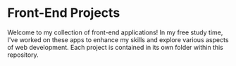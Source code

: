 # Front-End Projects

Welcome to my collection of front-end applications! In my free study time, I've worked on these apps to enhance my skills and explore various aspects of web development. Each project is contained in its own folder within this repository.


